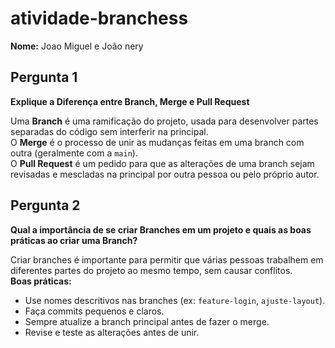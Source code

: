 # atividade-branchess
**Nome:** Joao Miguel e João nery

## Pergunta 1
**Explique a Diferença entre Branch, Merge e Pull Request**

Uma **Branch** é uma ramificação do projeto, usada para desenvolver partes separadas do código sem interferir na principal.  
O **Merge** é o processo de unir as mudanças feitas em uma branch com outra (geralmente com a `main`).  
O **Pull Request** é um pedido para que as alterações de uma branch sejam revisadas e mescladas na principal por outra pessoa ou pelo próprio autor.

## Pergunta 2
**Qual a importância de se criar Branches em um projeto e quais as boas práticas ao criar uma Branch?**

Criar branches é importante para permitir que várias pessoas trabalhem em diferentes partes do projeto ao mesmo tempo, sem causar conflitos.  
**Boas práticas:**
- Use nomes descritivos nas branches (ex: `feature-login`, `ajuste-layout`).
- Faça commits pequenos e claros.
- Sempre atualize a branch principal antes de fazer o merge.
- Revise e teste as alterações antes de unir.
